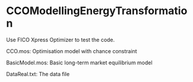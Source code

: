 # CCOModellingEnergyTransformation
Use FICO Xpress Optimizer to test the code. 

CCO.mos: Optimisation model with chance constraint 

BasicModel.mos: Basic long-term market equilibrium model 

DataReal.txt: The data file
